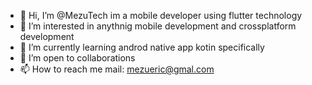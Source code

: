 - 👋 Hi, I’m @MezuTech im a mobile developer using flutter technology
- 👀 I’m interested in anythnig mobile development and crossplatform development
- 🌱 I’m currently learning androd native app kotin specifically
- 💞️ I’m open to collaborations
- 📫 How to reach me 
mail: mezueric@gmal.com



<!---
MezuTech/MezuTech is a ✨ special ✨ repository because its `README.md` (this file) appears on your GitHub profile.
You can click the Preview link to take a look at your changes.
--->
